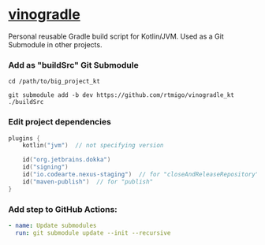 # [vinogradle](https://github.com/rtmigo/vinogradle_kt)

Personal reusable Gradle build script for Kotlin/JVM. Used as a Git Submodule in
other projects.

### Add as "buildSrc" Git Submodule

```
cd /path/to/big_project_kt

git submodule add -b dev https://github.com/rtmigo/vinogradle_kt ./buildSrc
```

### Edit project dependencies

```kotlin
plugins {
    kotlin("jvm")  // not specifying version

    id("org.jetbrains.dokka")
    id("signing")
    id("io.codearte.nexus-staging")  // for "closeAndReleaseRepository"
    id("maven-publish")  // for "publish"
}
```

### Add step to GitHub Actions:

```yml
- name: Update submodules
  run: git submodule update --init --recursive
```